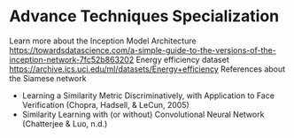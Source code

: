# Advance Techniques Specialization
Learn more about the Inception Model Architecture
https://towardsdatascience.com/a-simple-guide-to-the-versions-of-the-inception-network-7fc52b863202
Energy efficiency dataset
https://archive.ics.uci.edu/ml/datasets/Energy+efficiency
References about the Siamese network
-  Learning a Similarity Metric Discriminatively, with Application to Face Verification
 (Chopra, Hadsell, & LeCun, 2005)
-  Similarity Learning with (or without) Convolutional Neural Network
 (Chatterjee & Luo, n.d.)
